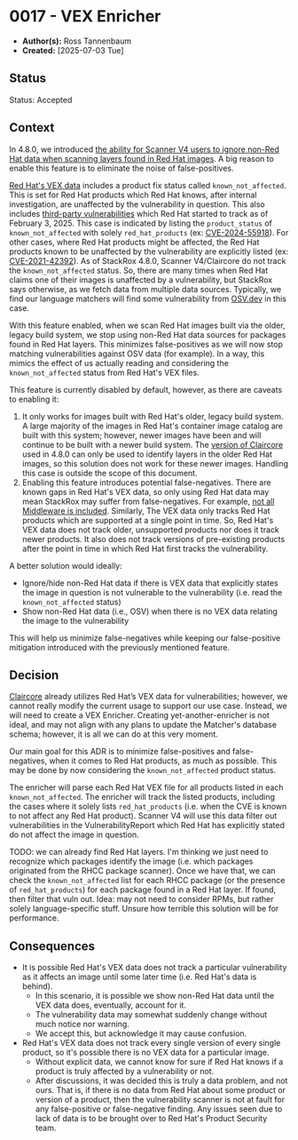 # 0017 - VEX Enricher

- **Author(s):** Ross Tannenbaum
- **Created:** [2025-07-03 Tue]

## Status

Status: Accepted

## Context

In 4.8.0, we introduced [the ability for Scanner V4 users to ignore non-Red Hat data when scanning layers found in Red Hat images](https://github.com/stackrox/stackrox/pull/14219).
A big reason to enable this feature is to eliminate the noise of false-positives.

[Red Hat's VEX data](https://redhatproductsecurity.github.io/security-data-guidelines/csaf-vex/) includes a product fix status called `known_not_affected`.
This is set for Red Hat products which Red Hat knows, after internal investigation, are unaffected by the vulnerability in question.
This also includes [third-party vulnerabilities](https://access.redhat.com/articles/5554431) which Red Hat started to track as of February 3, 2025.
This case is indicated by listing the `product_status` of `known_not_affected` with solely `red_hat_products` (ex: [CVE-2024-55918](https://security.access.redhat.com/data/csaf/v2/vex/2024/cve-2024-55918.json)).
For other cases, where Red Hat products might be affected, the Red Hat products known to be unaffected by the vulnerability
are explicitly listed (ex: [CVE-2021-42392](https://security.access.redhat.com/data/csaf/v2/vex/2021/cve-2021-42392.json)).
As of StackRox 4.8.0, Scanner V4/Claircore do not track the `known_not_affected` status. So, there are many times
when Red Hat claims one of their images is unaffected by a vulnerability, but StackRox says otherwise, as we
fetch data from multiple data sources. Typically, we find our language matchers will find some vulnerability from [OSV.dev](https://osv.dev/list) in this case.

With this feature enabled, when we scan Red Hat images built via the older, legacy build system, we stop using non-Red Hat data sources for packages found in Red Hat layers.
This minimizes false-positives as we will now stop matching vulnerabilities against OSV data (for example). In a way, this mimics the 
effect of us actually reading and considering the `known_not_affected` status from Red Hat's VEX files.

This feature is currently disabled by default, however, as there are caveats to enabling it:

1. It only works for images built with Red Hat's older, legacy build system. A large majority of the images in Red Hat's container image catalog
   are built with this system; however, newer images have been and will continue to be built with a newer build system. The [version of Claircore](https://github.com/quay/claircore/tree/v1.5.38) used in 4.8.0
   can only be used to identify layers in the older Red Hat images, so this solution does not work for these newer images.
   Handling this case is outside the scope of this document.
2. Enabling this feature introduces potential false-negatives. There are known gaps in Red Hat's VEX data,
   so only using Red Hat data may mean StackRox may suffer from false-negatives. For example, [not all Middleware is included](https://access.redhat.com/security/middleware_security_scanning_problem).
   Similarly, The VEX data only tracks Red Hat products which are supported at a single point in time.
   So, Red Hat's VEX data does not track older, unsupported products nor does it track newer products. It also does not track
   versions of pre-existing products after the point in time in which Red Hat first tracks the vulnerability.

A better solution would ideally:

* Ignore/hide non-Red Hat data if there is VEX data that explicitly states the image in question is not vulnerable to the vulnerability (i.e. read the `known_not_affected` status)
* Show non-Red Hat data (i.e., OSV) when there is no VEX data relating the image to the vulnerability

This will help us minimize false-negatives while keeping our false-positive mitigation introduced with the previously mentioned feature.

## Decision

[Claircore](https://github.com/quay/claircore/blob/v1.5.38/rhel/vex/updater.go) already utilizes Red Hat’s VEX data for vulnerabilities; however, we cannot really modify the 
current usage to support our use case. Instead, we will need to create a VEX Enricher. Creating yet-another-enricher is not ideal, 
and may not align with any plans to update the Matcher's database schema; however, it is all we can do at this very moment.

Our main goal for this ADR is to minimize false-positives and false-negatives, when it comes to Red Hat products, as much as possible.
This may be done by now considering the `known_not_affected` product status.

The enricher will parse each Red Hat VEX file for all products listed in each `known_not_affected`.
The enricher will track the listed products, including the cases where it solely lists `red_hat_products` (i.e. when the CVE is known to not affect any Red Hat product).
Scanner V4 will use this data filter out vulnerabilities in the VulnerabilityReport which Red Hat has explicitly stated do not affect the image in question.

TODO: we can already find Red Hat layers. I'm thinking we just need to recognize which packages identify the image (i.e. which packages originated from the RHCC package scanner).
Once we have that, we can check the `known_not_affected` list for each RHCC package (or the presence of `red_hat_products`) for each package found in a Red Hat layer.
If found, then filter that vuln out. Idea: may not need to consider RPMs, but rather solely language-specific stuff. Unsure how terrible this solution will be for performance.

## Consequences

* It is possible Red Hat's VEX data does not track a particular vulnerability as it affects an image until some later time (i.e. Red Hat's data is behind).
  * In this scenario, it is possible we show non-Red Hat data until the VEX data does, eventually, account for it.
  * The vulnerability data may somewhat suddenly change without much notice nor warning.
  * We accept this, but acknowledge it may cause confusion.
* Red Hat's VEX data does not track every single version of every single product, so it's possible there is no VEX data for a particular image.
  * Without explicit data, we cannot know for sure if Red Hat knows if a product is truly affected by a vulnerability or not.
  * After discussions, it was decided this is truly a data problem, and not ours. That is, if there is no data from Red Hat 
    about some product or version of a product, then the vulnerability scanner is not at fault for any false-positive or false-negative finding.
    Any issues seen due to lack of data is to be brought over to Red Hat's Product Security team.
